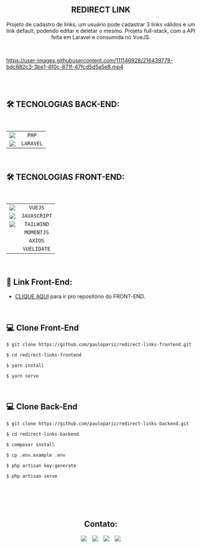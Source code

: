 <h2 align="center">REDIRECT LINK</h2>

<p align="center">Projeto de cadastro de links, um usuário pode cadastrar 3 links válidos e um link default, podendo editar e deletar o mesmo. Projeto full-stack, com a API feita em Laravel e consumida no VueJS.</p>


<br>

https://user-images.githubusercontent.com/111146928/216439778-bdc882c3-3be1-4f0c-871f-47fcd5d5a5e8.mp4


<br><br>

## 🛠️ TECNOLOGIAS BACK-END:


<br>

|              |                                                   |
| :----------------: | :---------------------------------------------------: |
|   <img src="https://skillicons.dev/icons?i=php">      |    `PHP`   |
|   <img src="https://skillicons.dev/icons?i=laravel">      |    `LARAVEL`   |



<br>

## 🛠️ TECNOLOGIAS FRONT-END:

<br>

|              |                                                   |
| :----------------: | :---------------------------------------------------: |
|   <img src="https://skillicons.dev/icons?i=vue">      |    `VUEJS`   |
|   <img src="https://skillicons.dev/icons?i=js">      |    `JAVASCRIPT`   |
|   <img src="https://skillicons.dev/icons?i=tailwind">      |    `TAILWIND`   |
|   <img >      |    `MOMENTJS`   |
|   <img >      |    `AXIOS`   |
|   <img >      |    `VUELIDATE`   |



<br>

## 🔗 Link Front-End:
- <a href="https://github.com/paulopariz/redirect-links-frontend">CLIQUE AQUI</a> para ir pro repositório do FRONT-END.

<br>

## 💻 Clone Front-End
````
$ git clone https://github.com/paulopariz/redirect-links-frontend.git
`````
````
$ cd redirect-links-frontend
`````
````
$ yarn install
`````
````
$ yarn serve
````

<br>

## 💻 Clone Back-End

`````
$ git clone https://github.com/paulopariz/redirect-links-backend.git
`````
````
$ cd redirect-links-backend
`````
````
$ composer install 
`````
````
$ cp .env.example .env
`````
````
$ php artisan key:generate
`````
````
$ php artisan serve
`````

<br>



<br><br>

<h2 align="center">Contato:</h2>
<div align="center">

 <a href= "https://api.whatsapp.com/send?phone=5544999575376"><img src="https://img.icons8.com/material-outlined/24/7950F2/whatsapp--v1.png"/></a> <a href="https://www.instagram.com/parizpaulo_/" style="margin-left:10px"><img src="https://img.icons8.com/material-outlined/24/7950F2/instagram-new--v1.png"/></a> <a href="paulopariz01@gmail.com" style="margin-left:10px"><img src="https://img.icons8.com/material-rounded/24/7950F2/filled-message.png"/></a> <a href="https://www.linkedin.com/in/paulopariz/" style="margin-left:10px"><img src="https://img.icons8.com/material-sharp/24/7950F2/linkedin--v1.png"/></a>

 </div>
 
 



 
 
